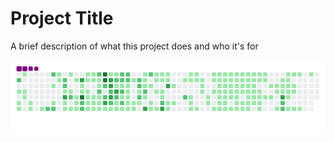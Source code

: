 
# Project Title

A brief description of what this project does and who it's for


![Logo](https://raw.githubusercontent.com/CruzNadin/cruznadin/main/github-contribution-grid-snake.gif)

